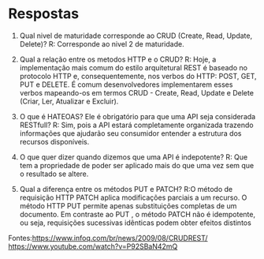 # Respostas
1) Qual nivel de maturidade corresponde ao CRUD (Create, Read, Update, Delete)?
R: Corresponde ao nivel 2 de maturidade.

2) Qual a relação entre os metodos HTTP e o CRUD?
R: Hoje, a implementação mais comum do estilo arquitetural REST é baseado no protocolo HTTP e, consequentemente, nos verbos do HTTP: POST, GET, PUT e DELETE. É comum desenvolvedores implementarem esses verbos mapeando-os em termos CRUD - Create, Read, Update e Delete (Criar, Ler, Atualizar e Excluir).

3) O que é HATEOAS? Ele é obrigatório para que uma API seja considerada RESTfull?
R: Sim, pois a API estará completamente organizada trazendo informações que ajudarão seu consumidor entender a estrutura dos recursos disponíveis.

4) O que quer dizer quando dizemos que uma API é indepotente?
R: Que tem a propriedade de poder ser aplicado mais do que uma vez sem que o resultado se altere.

5) Qual a diferença entre os métodos PUT e PATCH?
R:O método de requisição HTTP PATCH aplica modificações parciais a um recurso. O método HTTP PUT permite apenas substituições completas de um documento. Em contraste ao PUT , o método PATCH não é idempotente, ou seja, requisições sucessivas idênticas podem obter efeitos distintos


Fontes:https://www.infoq.com/br/news/2009/08/CRUDREST/
https://www.youtube.com/watch?v=P92SBaN42mQ

